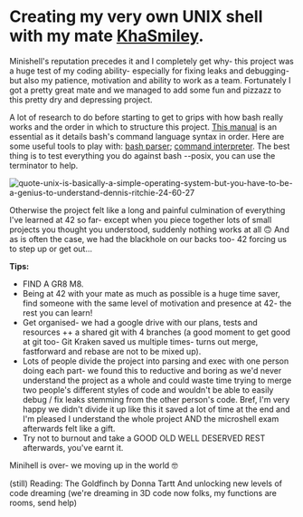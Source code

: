 # Creating my very own UNIX shell with my mate [KhaSmiley](https://github.com/KhaSmiley).

Minishell's reputation precedes it and I completely get why- this project was a huge test of my coding ability- especially for fixing leaks and debugging- but also my patience, motivation and ability to work as a team. Fortunately I got a pretty great mate and we managed to add some fun and pizzazz to this pretty dry and depressing project.

A lot of research to do before starting to get to grips with how bash really works and the order in which to structure this project.
[This manual](https://www.geeksforgeeks.org/dining-philosophers-problem/) is an essential as it details bash's command language syntax in order.
Here are some useful tools to play with: [bash parser](https://vorpaljs.github.io/bash-parser-playground/); [command interpreter](https://explainshell.com/). 
The best thing is to test everything you do against bash --posix, you can use the terminator to help.

![quote-unix-is-basically-a-simple-operating-system-but-you-have-to-be-a-genius-to-understand-dennis-ritchie-24-60-27](https://github.com/lbarry9/42/assets/127246677/f1681bb4-852b-4371-bc0a-150602ab36f1)

Otherwise the project felt like a long and painful culmination of everything I've learned at 42 so far- except when you piece together lots of small projects you thought you understood, suddenly nothing works at all :upside_down_face:
And as is often the case, we had the blackhole on our backs too- 42 forcing us to step up or get out...

**Tips:**
- FIND A GR8 M8.
- Being at 42 with your mate as much as possible is a huge time saver, find someone with the same level of motivation and presence at 42- the rest you can learn!
- Get organised- we had a google drive with our plans, tests and resources ++ a shared git with 4 branches (a good moment to get good at git too- Git Kraken saved us multiple times- turns out merge, fastforward and rebase are not to be mixed up).
- Lots of people divide the project into parsing and exec with one person doing each part- we found this to reductive and boring as we'd never understand the project as a whole and could waste time trying to merge two people's different styles of code and wouldn't be able to easily debug / fix leaks stemming from the other person's code. Bref, I'm very happy we didn't divide it up like this it saved a lot of time at the end and I'm pleased I understand the whole project AND the microshell exam afterwards felt like a gift.
- Try not to burnout and take a GOOD OLD WELL DESERVED REST afterwards, you've earnt it.

Minihell is over- we moving up in the world :nerd_face: 

(still) Reading: The Goldfinch by Donna Tartt
And unlocking new levels of code dreaming (we're dreaming in 3D code now folks, my functions are rooms, send help)
